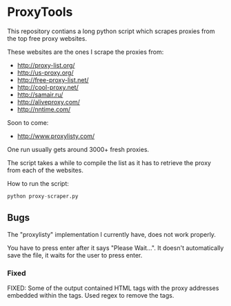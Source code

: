 # ProxyTools

This repository contians a long python script which scrapes proxies from the top free proxy websites. 

These websites are the ones I scrape the proxies from:
 - http://proxy-list.org/
 - http://us-proxy.org/
 - http://free-proxy-list.net/
 - http://cool-proxy.net/
 - http://samair.ru/
 - http://aliveproxy.com/
 - http://nntime.com/

Soon to come:
 - http://www.proxylisty.com/
 
 
One run usually gets around 3000+ fresh proxies. 

The script takes a while to compile the list as it has to retrieve the proxy from each of the websites. 

How to run the script:

```python
python proxy-scraper.py
```

 
## Bugs


The "proxylisty" implementation I currently have, does not work properly. 
 
You have to press enter after it says "Please Wait...". It doesn't automatically save the file, it waits for the user to press enter. 


### Fixed

FIXED: Some of the output contained HTML tags with the proxy addresses embedded within the tags. Used regex to remove the tags. 
